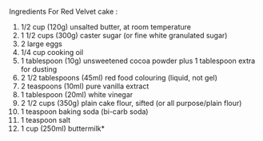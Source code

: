 Ingredients For Red Velvet cake :
1. 1/2 cup (120g) unsalted butter, at room temperature
2. 1 1/2 cups (300g) caster sugar (or fine white granulated sugar)
3. 2 large eggs
4. 1/4 cup cooking oil
5. 1 tablespoon (10g) unsweetened cocoa powder plus 1 tablespoon extra for dusting
6. 2 1/2 tablespoons (45ml) red food colouring (liquid, not gel)
7. 2 teaspoons (10ml) pure vanilla extract
8. 1 tablespoon (20ml) white vinegar
9. 2 1/2 cups (350g) plain cake flour, sifted (or all purpose/plain flour)
10. 1 teaspoon baking soda (bi-carb soda)
11. 1 teaspoon salt
12. 1 cup (250ml) buttermilk*